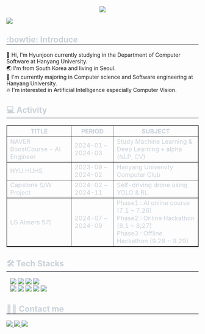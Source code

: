 <div align="center">
    <img src="https://capsule-render.vercel.app/api?type=Venom&color=FF0084&height=150&section=header&text=Welcome%20to%20my%20Hub!😊&fontColor=0063DC&fontSize=70" />
</div>

<a href="https://hits.seeyoufarm.com"><img src="https://hits.seeyoufarm.com/api/count/incr/badge.svg?url=https%3A%2F%2Fgithub.com%2FHyunjoon83&count_bg=%23647CE7&title_bg=%23555555&icon=github.svg&icon_color=%23E7E7E7&title=Visitors&edge_flat=false"/></a>

<div style="text-align: left;">
    <h2 style="border-bottom: 1px solid #21262d; color: #c9d1d9;">:bowtie: Introduce</h2>
    <div style="font-weight: 700; font-size: 15px; text-align: left; color: #c9d1d9;"></div>
        👋 Hi, I'm Hyunjoon currently studying in the Department of Computer Software at Hanyang University.</br>
        🌏 I'm from South Korea and living in Seoul.</br> 
        🔭 I'm currently majoring in Computer science and Software engineering at Hanyang University.</br>
        🔥 I'm interested in Artificial Intelligence especially Computer Vision.</br>
</div>

<div style="text-align: left;">
    <h2 style="border-bottom: 1px solid #21262d; color: #c9d1d9;">💻 Activity</h2>
    <table border="1" style="width: 100%; color: #c9d1d9;">
        <tr>
            <th>TITLE</th>
            <th>PERIOD</th>
            <th>SUBJECT</th>
        </tr>
        <tr>
            <td>NAVER BoostCourse - AI Engineer </td>
            <td>2024-01 ~ 2024-03</td>
            <td>Study Machine Learning & Deep Learning + alpha (NLP, CV)</td>
        </tr>
        <tr>
            <td>HYU HUHS</td>
            <td>2023-09 ~ 2024-02</td>
            <td>Hanyang University Computer Club</td>
        </tr>
        <tr>
            <td>Capstone S/W Project</td>
            <td>2024-02 ~ 2024-11</td>
            <td>Self-driving drone using YOLO & RL</td>
        </tr>
        <tr>
            <td>LG Aimers 5기</td>
            <td>2024-07 ~ 2024-09</td>
            <td>Phase1 : AI online course (7.1 ~ 7.26)<br>
                Phase2 : Online Hackathon (8.1 ~ 8,27)<br>
                Phase3 : Offline Hackathon (9.28 ~ 9.29)</td>
        </tr>
    </table>

</div>

<div style="text-align: left;">
    <h2 style="border-bottom: 1px solid #21262d; color: #c9d1d9;">🛠️ Tech Stacks</h2>
    <div style="margin: 10px; text-align: left;">
        <img src="https://img.shields.io/badge/C-A8B9CC?style=flat&logo=C&logoColor=white">
        <img src="https://img.shields.io/badge/C++-00599C?style=flat&logo=C%2B%2B&logoColor=white">
        <img src="https://img.shields.io/badge/Python-3776AB?style=flat&logo=Python&logoColor=white">
        <img src="https://img.shields.io/badge/Java-ED8B00?style=flat&logo=openjdk&logoColor=white">
        <br/>
        <img src="https://img.shields.io/badge/OpenCV-5C3EE8?style=flat&logo=OpenCV&logoColor=white">
        <img src="https://img.shields.io/badge/TensorFlow-FF6F00?style=flat&logo=TensorFlow&logoColor=white">
        <img src="https://img.shields.io/badge/Pytorch-EE4C2C?style=flat&logo=Pytorch&logoColor=white">
        <img src="https://img.shields.io/badge/LaTeX-008080?style=flat&logo=LaTeX&logoColor=white">
        <img src="https://img.shields.io/badge/Markdown-4682B4?style=flat&logo=Markdown&logoColor=white">
    </div>
</div>

<div style="text-align: left;">
    <h2 style="border-bottom: 1px solid #21262d; color: #c9d1d9;">🧑‍💻 Contact me</h2>
    <div style="text-align: left;">
        <a href="https://www.instagram.com/hjpark_83"> <img src="https://img.shields.io/badge/Instagram-E4405F?style=flat&logo=Instagram&logoColor=white&link=https://www.instagram.com/hjpark_83"> </a>
        <a href="https://velog.io/@hyunjoon0803"> <img src="https://img.shields.io/badge/Velog-20C997?style=flat&logo=Velog&logoColor=white&link=https://velog.io/@hyunjoon0803"> </a>
        <a href="mailto:hyunjoonpark0803@gmail.com"> <img src="https://img.shields.io/badge/Gmail-EA4335?style=flat&logo=Gmail&logoColor=white&link=mailto:hyunjoonpark0803@gmail.com"> </a>
    </div>
</div>
